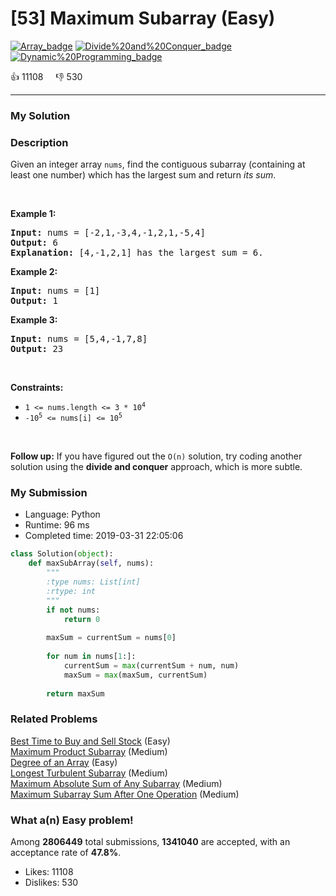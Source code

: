 # [53] Maximum Subarray (Easy)

[![Array_badge](https://img.shields.io/badge/topic-Array-green.svg)](https://leetcode.com/problems/maximum-subarray/)  [![Divide%20and%20Conquer_badge](https://img.shields.io/badge/topic-Divide%20and%20Conquer-green.svg)](https://leetcode.com/problems/maximum-subarray/)  [![Dynamic%20Programming_badge](https://img.shields.io/badge/topic-Dynamic%20Programming-green.svg)](https://leetcode.com/problems/maximum-subarray/) 

:+1: 11108 &nbsp; &nbsp; :thumbsdown: 530

---

### My Solution


### Description
<p>Given an integer array <code>nums</code>, find the contiguous subarray (containing at least one number) which has the largest sum and return <em>its sum</em>.</p>

<p>&nbsp;</p>
<p><strong>Example 1:</strong></p>

<pre>
<strong>Input:</strong> nums = [-2,1,-3,4,-1,2,1,-5,4]
<strong>Output:</strong> 6
<strong>Explanation:</strong> [4,-1,2,1] has the largest sum = 6.
</pre>

<p><strong>Example 2:</strong></p>

<pre>
<strong>Input:</strong> nums = [1]
<strong>Output:</strong> 1
</pre>

<p><strong>Example 3:</strong></p>

<pre>
<strong>Input:</strong> nums = [5,4,-1,7,8]
<strong>Output:</strong> 23
</pre>

<p>&nbsp;</p>
<p><strong>Constraints:</strong></p>

<ul>
	<li><code>1 &lt;= nums.length &lt;= 3 * 10<sup>4</sup></code></li>
	<li><code>-10<sup>5</sup> &lt;= nums[i] &lt;= 10<sup>5</sup></code></li>
</ul>

<p>&nbsp;</p>
<strong>Follow up:</strong> If you have figured out the <code>O(n)</code> solution, try coding another solution using the <strong>divide and conquer</strong> approach, which is more subtle.


### My Submission

- Language: Python
- Runtime: 96 ms
- Completed time: 2019-03-31 22:05:06

```Python
class Solution(object):
    def maxSubArray(self, nums):
        """
        :type nums: List[int]
        :rtype: int
        """
        if not nums:
            return 0
        
        maxSum = currentSum = nums[0]
        
        for num in nums[1:]:
            currentSum = max(currentSum + num, num)    
            maxSum = max(maxSum, currentSum)
        
        return maxSum
```


### Related Problems
[Best Time to Buy and Sell Stock](https://leetcode.com/problems/best-time-to-buy-and-sell-stock/) (Easy) <br>
[Maximum Product Subarray](https://leetcode.com/problems/maximum-product-subarray/) (Medium) <br>
[Degree of an Array](https://leetcode.com/problems/degree-of-an-array/) (Easy) <br>
[Longest Turbulent Subarray](https://leetcode.com/problems/longest-turbulent-subarray/) (Medium) <br>
[Maximum Absolute Sum of Any Subarray](https://leetcode.com/problems/maximum-absolute-sum-of-any-subarray/) (Medium) <br>
[Maximum Subarray Sum After One Operation](https://leetcode.com/problems/maximum-subarray-sum-after-one-operation/) (Medium) <br>



### What a(n) Easy problem!
Among **2806449** total submissions, **1341040** are accepted, with an acceptance rate of **47.8%**. <br>

- Likes: 11108
- Dislikes: 530

